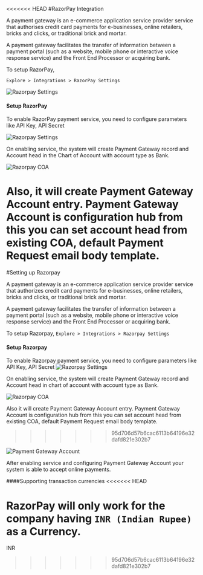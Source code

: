 <<<<<<< HEAD
#RazorPay Integration

A payment gateway is an e-commerce application service provider service that authorises credit card payments for e-businesses, online retailers, bricks and clicks, or traditional brick and mortar.

A payment gateway facilitates the transfer of information between a payment portal (such as a website, mobile phone or interactive voice response service) and the Front End Processor or acquiring bank.

To setup RazorPay,

`Explore > Integrations > RazorPay Settings`

<img class="screenshot" alt="Razorpay Settings" src="/docs/assets/img/setup/integrations/razorpay-api.gif">

#### Setup  RazorPay 

To enable RazorPay payment service, you need to configure parameters like API Key, API Secret

<img class="screenshot" alt="Razorpay Settings" src="/docs/assets/img/setup/integrations/razorpay_settings.png">

On enabling service, the system will create Payment Gateway record and Account head in the Chart of Account with account type as Bank.

<img class="screenshot" alt="Razorpay COA" src="/docs/assets/img/setup/integrations/razorpay_coa.png">

Also, it will create Payment Gateway Account entry. Payment Gateway Account is configuration hub from this you can set account head from existing COA, default Payment Request email body template.
=======
#Setting up Razorpay

A payment gateway is an e-commerce application service provider service that authorizes credit card payments for e-businesses, online retailers, bricks and clicks, or traditional brick and mortar.

A payment gateway facilitates the transfer of information between a payment portal (such as a website, mobile phone or interactive voice response service) and the Front End Processor or acquiring bank.

To setup Razorpay,
`Explore > Integrations > Razorpay Settings`

#### Setup  Razorpay 

To enable Razorpay payment service, you need to configure parameters like API Key, API Secret
<img class="screenshot" alt="Razorpay Settings" src="/docs/assets/img/setup/integrations/razorpay_settings.png">

On enabling service, the system will create Payment Gateway record and Account head in chart of account with account type as Bank.

<img class="screenshot" alt="Razorpay COA" src="/docs/assets/img/setup/integrations/razorpay_coa.png">

Also it will create Payment Gateway Account entry. Payment Gateway Account is configuration hub from this you can set account head from existing COA, default Payment Request email body template.
>>>>>>> 95d706d57b6cac6113b64196e32dafd821e302b7

<img class="screenshot" alt="Payment Gateway Account" src="/docs/assets/img/setup/integrations/payment_gateway_account_razorpay.png">

After enabling service and configuring Payment Gateway Account your system is able to accept online payments.

####Supporting transaction currencies
<<<<<<< HEAD

RazorPay will only work for the company having `INR (Indian Rupee)` as a Currency.
=======
INR
>>>>>>> 95d706d57b6cac6113b64196e32dafd821e302b7

